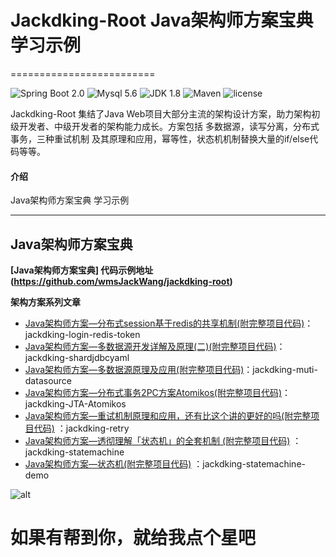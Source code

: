  # Jackdking-Root  Java架构师方案宝典 学习示例
=========================

![Spring Boot 2.0](https://img.shields.io/badge/Spring%20Boot-2.0-brightgreen.svg)
![Mysql 5.6](https://img.shields.io/badge/Mysql-5.6-blue.svg)
![JDK 1.8](https://img.shields.io/badge/JDK-1.8-brightgreen.svg)
![Maven](https://img.shields.io/badge/Maven-3.5.0-yellowgreen.svg)
![license](https://img.shields.io/badge/license-MPL--2.0-blue.svg)
 
Jackdking-Root 集结了Java Web项目大部分主流的架构设计方案，助力架构初级开发者、中级开发者的架构能力成长。方案包括 多数据源，读写分离，分布式事务，三种重试机制 及其原理和应用，幂等性，状态机机制替换大量的if/else代码等等。

#### 介绍
Java架构师方案宝典 学习示例

---

## Java架构师方案宝典

**[Java架构师方案宝典] 代码示例地址(https://github.com/wmsJackWang/jackdking-root)**


**架构方案系列文章**

- [Java架构师方案—分布式session基于redis的共享机制(附完整项目代码)](http://bittechblog.com/blog/article/26)：jackdking-login-redis-token
- [Java架构师方案—多数据源开发详解及原理(二)(附完整项目代码)](http://bittechblog.com/blog/article/11)：jackdking-shardjdbcyaml
- [Java架构师方案—多数据源原理及应用(附完整项目代码)](http://bittechblog.com/blog/article/10)：jackdking-muti-datasource
- [Java架构师方案—分布式事务2PC方案Atomikos(附完整项目代码)](http://bittechblog.com/blog/article/9)：jackdking-JTA-Atomikos
- [Java架构师方案—重试机制原理和应用，还有比这个讲的更好的吗(附完整项目代码)](http://bittechblog.com/blog/article/8) ：jackdking-retry
- [Java架构师方案—透彻理解「状态机」的全套机制 (附完整项目代码)](http://bittechblog.com/blog/article/6) ：jackdking-statemachine
- [Java架构师方案—状态机(附完整项目代码)](http://bittechblog.com/blog/article/5) ：jackdking-statemachine-demo

 
 ![alt](http://bittechblog.com/upload/2020/09/09lcf8rcngi7qogr80af33gcvs.gif)
 
# 如果有帮到你，就给我点个星吧
